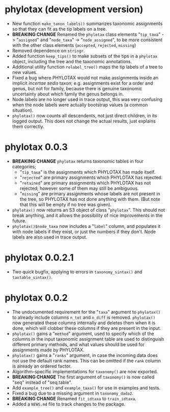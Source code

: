 # phylotax (development version)

* New function `make_taxon_labels()` summarizes taxonomic assignments so that
  they can fit as the tip labels on a tree.
* **BREAKING CHANGE** Renamed the `phylotax` class elements "`tip_taxa`" ->
  "`assigned`" and "`node_taxa`" -> "`node_assigned`", to be more consistent
  with the other class elements (`accepted`, `rejected`, `missing`)
* Removed dependence on `stringr`.
* Added function `keep_tips()` to make subsets of the tips in a `phylotax`
  object, including the tree and the taxonomic annotations.
* Additional utility function `relabel_tree()` maps the tip labels of a tree
  to new values.
* Fixed a bug where PHYLOTAX would not make assignments inside an implicit
  *incertae sedis* taxon; e.g. assignments exist for a order and genus, but
  not for family, because there is genuine taxonomic uncertainty about which
  family the genus belongs in.
* Node labels are no longer used in trace output, this was very confusing when
  the node labels were actually bootstrap values (a common situation).
* `phylotax()` now counts all descendents, not just direct children, in its
  logged output. This does not change the actual results, just explains them
  correctly.

# phylotax 0.0.3

* **BREAKING CHANGE** `phylotax` returns taxonomic tables in four categories;
  * "`tip_taxa`" is the assignments which PHYLOTAX has made itself.
  * "`rejected`" are primary assignments which PHYLOTAX has rejected.
  * "`retained`" are primary assignments which PHYLOTAX has not rejected;
    however some of them may still be ambiguous.
  * "`missing`" are primary assignments whose labels are not present in the
    tree, so PHYLOTAX has not done anything with them. (But note that this will
    be empty if no tree was given).
* `phylotax()` now returns an S3 object of class "`phylotax`".  This should not
  break anything, and it allows the possibility of nice improvements in the
  future.
* `phylotax()$node_taxa` now includes a "`label`" column, and populates it with
  node labels if they exist, or just the numbers if they don't.  Node labels are
  also used in trace output.

# phylotax 0.0.2.1

* Two quick bugfix, applying to errors in `taxonomy_sintax()` and
  `taxtable_sintax()`.

# phylotax 0.0.2

* The undocumented requirement for the "`taxa`" argument to `phylotax()` to
  already include columns `n_tot` and `n_diff` is removed. `phylotax()` now
  generated these columns internally and deletes them when it is done, which
  will clobber these columns if they are present in the input.
* `phylotax()` gains a "`method`" argument, used to specify which of the
  columns in the input taxonomic assignment table are used to distinguish
  different primary methods, and what values should be used for assignments
  made by PHYLOTAX.
* `phylotax()` gains a "`ranks`" argument, in case the incoming data does not
  use the default rank names. This can be omitted if the `rank` column is
  already an ordered factor.
* Algorithm-specific implementations for `taxonomy()` are now exported.
* **BREAKING CHANGE** The first argument of `taxonomy()` is now called "seq"
  instead of "seq.table".
* Add `example_tree()` and `example_taxa()` for use in examples and tests.
* Fixed a bug due to a missing argument in `taxonomy_dada2`.
* **BREAKING CHANGE** Renamed `fit_idtaxa` to `train_idtaxa`.
* Added a `NEWS.md` file to track changes to the package.
